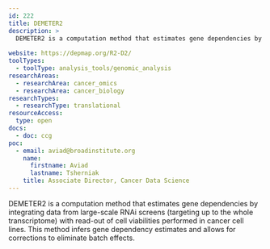 ```yaml
---
id: 222
title: DEMETER2
description: >
  DEMETER2 is a computation method that estimates gene dependencies by integrating data from large-scale RNAi screens (targeting up to the whole transcriptome) with read-out of cell viabilities performed in cancer cell lines. This method infers gene dependency estimates and allows for corrections to eliminate batch effects and confounders due to gene amplifications.
  
website: https://depmap.org/R2-D2/
toolTypes:
  - toolType: analysis_tools/genomic_analysis
researchAreas:
  - researchArea: cancer_omics
  - researchArea: cancer_biology 
researchTypes:
  - researchType: translational
resourceAccess:
  type: open
docs:
  - doc: ccg
poc:
  - email: aviad@broadinstitute.org
    name:
      firstname: Aviad
      lastname: Tsherniak
    title: Associate Director, Cancer Data Science
---
```

DEMETER2 is a computation method that estimates gene dependencies by integrating data from large-scale RNAi screens (targeting up to the whole transcriptome) with read-out of cell viabilities performed in cancer cell lines. This method infers gene dependency estimates and allows for corrections to eliminate batch effects.